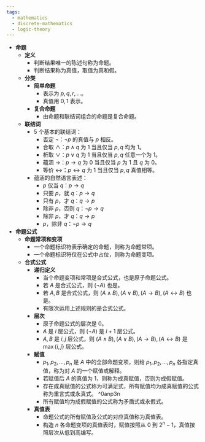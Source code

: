 ```yaml
---
tags:
  - mathematics
  - discrete-mathematics
  - logic-theory
---
```

- **命题**
	- **定义** <span id="e9ee8d"></span>
		- 判断结果唯一的陈述句称为命题。
		- 判断结果称为真值，取值为真和假。
	- **分类**
		- **简单命题**
			- 表示为 $p, q, r,\dots$。
			- 真值用 $0,1$ 表示。
		- **复合命题**
			- 由命题和联结词组合的命题是复合命题。
	- **联结词**
		- 5 个基本的联结词：
			- 否定 $\neg$：$\neg p$ 的真值与 $p$ 相反。
			- 合取 $\land$：$p \land q$ 为 $1$ 当且仅当 $p,q$ 均为 $1$。
			- 析取 $\lor$：$p \lor q$ 为 $1$ 当且仅当 $p,q$ 任意一个为 $1$。
			- 蕴涵 $\to$：$p \to q$ 为 $0$ 当且仅当 $p$ 为 $1$ 且 $q$ 为 $0$。
			- 等价 $\leftrightarrow$：$p \leftrightarrow q$ 为 $1$ 当且仅当 $p,q$ 真值相等。
		- 蕴涵的自然语言表述：
			- $p$ 仅当 $q$：$p \to q$
			- 只要 $p$，就 $q$：$p \to q$
			- 只有 $p$，才 $q$：$q \to p$
			- 除非 $p$，否则 $q$：$\neg p \to q$
			- 除非 $p$，才 $q$：$q \to p$
			- $p$，除非 $q$：$\neg p \to q$
- **命题公式**
	- **命题常项和变项**
		- 一个命题标识符表示确定的命题，则称为命题常项。
		- 一个命题标识符仅在公式中占位，则称为命题变项。
	- **合式公式**
		- **递归定义** <span id="ilw96h"></span>
			- 当个命题变项和常项是合式公式，也是原子命题公式。
			- 若 $A$ 是合式公式，则 $(\neg A)$ 也是。
			- 若 $A,B$ 是合式公式，则 $(A \land B),(A \lor B),(A \to B),(A \leftrightarrow B)$ 也是。
			- 有限次运用上述规则的是合式公式。
		- **层次**
			- 原子命题公式的层次是 $0$。
			- $A$ 是 $i$ 层公式，则 $(\neg A)$ 是 $i+1$ 层公式。
			- $A,B$ 是 $i,j$ 层公式，则 $(A \land B),(A \lor B),(A \to B),(A \leftrightarrow B)$ 是 $\max\{i, j\}$ 层公式。
		- **赋值**
			- $p_1, p_2, \dots, p_n$ 是 $A$ 中的全部命题变项，则给 $p_1, p_2, \dots, p_n$ 各指定真值，称为对 $A$ 的一个赋值或解释。
			- 若赋值后 $A$ 的真值为 $1$，则称为成真赋值，否则为成假赋值。
			- 存在成真赋值的公式称为可满足式，所有赋值均为成真赋值的公式称为重言式或永真式。 ^0anp3n
			- 所有赋值均为成假赋值的公式称为矛盾式或永假式。
		- **真值表**
			- 命题公式的所有赋值及公式的对应真值称为真值表。
			- 构造 $n$ 各命题变项的真值表时，赋值按照从 $0$ 到 $2^n - 1$，真值按照层次从低到高编写。
